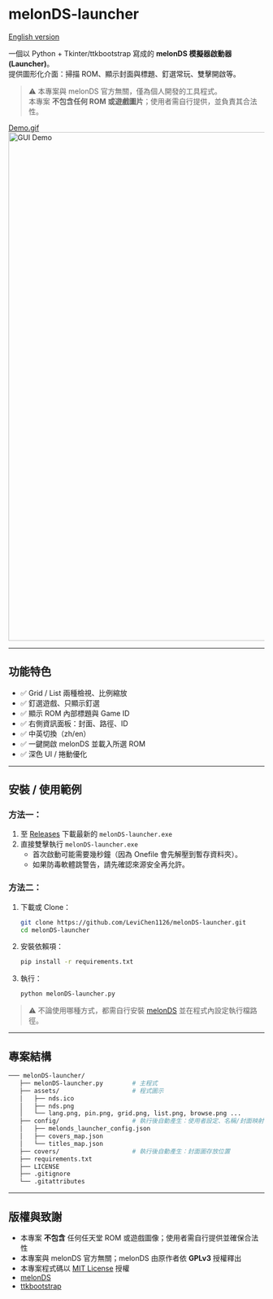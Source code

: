 # melonDS-launcher

[English version](./README.md)

一個以 Python + Tkinter/ttkbootstrap 寫成的 **melonDS 模擬器啟動器 (Launcher)**。  
提供圖形化介面：掃描 ROM、顯示封面與標題、釘選常玩、雙擊開啟等。

> ⚠️ 本專案與 melonDS 官方無關，僅為個人開發的工具程式。  
> 本專案 **不包含任何 ROM 或遊戲圖片**；使用者需自行提供，並負責其合法性。

[Demo.gif](./images/demo.gif)
<a href="images/demo.gif">
    <img src="images/demo.gif" width="1000" alt="GUI Demo">
</a>  

---

## 功能特色
- ✅ Grid / List 兩種檢視、比例縮放
- ✅ 釘選遊戲、只顯示釘選
- ✅ 顯示 ROM 內部標題與 Game ID
- ✅ 右側資訊面板：封面、路徑、ID
- ✅ 中英切換（zh/en）
- ✅ 一鍵開啟 melonDS 並載入所選 ROM
- ✅ 深色 UI / 捲動優化

---

## 安裝 / 使用範例

### 方法一：
1. 至 [Releases](https://github.com/LeviChen1126/melonDS-launcher/releases) 下載最新的 `melonDS-launcher.exe`  
2. 直接雙擊執行 `melonDS-launcher.exe`
   - 首次啟動可能需要幾秒鐘（因為 Onefile 會先解壓到暫存資料夾）。
   - 如果防毒軟體跳警告，請先確認來源安全再允許。

### 方法二：
1. 下載或 Clone：
   ```bash
   git clone https://github.com/LeviChen1126/melonDS-launcher.git
   cd melonDS-launcher
   ```

2. 安裝依賴項：
   ```bash
   pip install -r requirements.txt
   ```

3. 執行：
   ```bash
   python melonDS-launcher.py
   ```

> ⚠️ 不論使用哪種方式，都需自行安裝 [melonDS](https://melonds.kuribo64.net/) 並在程式內設定執行檔路徑。

---

## 專案結構
```bash
─── melonDS-launcher/
   ├── melonDS-launcher.py        # 主程式
   ├── assets/                    # 程式圖示
   │   ├── nds.ico
   │   ├── nds.png
   │   └── lang.png, pin.png, grid.png, list.png, browse.png ...
   ├── config/                    # 執行後自動產生：使用者設定、名稱/封面映射
   │   ├── melonds_launcher_config.json
   │   ├── covers_map.json
   │   └── titles_map.json
   ├── covers/                    # 執行後自動產生：封面圖存放位置
   ├── requirements.txt
   ├── LICENSE
   ├── .gitignore
   └── .gitattributes
```

---

## 版權與致謝
- 本專案 **不包含** 任何任天堂 ROM 或遊戲圖像；使用者需自行提供並確保合法性
- 本專案與 melonDS 官方無關；melonDS 由原作者依 **GPLv3** 授權釋出
- 本專案程式碼以 [MIT License](./LICENSE) 授權
- [melonDS](https://github.com/melonDS-emu/melonDS)
- [ttkbootstrap](https://ttkbootstrap.readthedocs.io/en/latest/)
